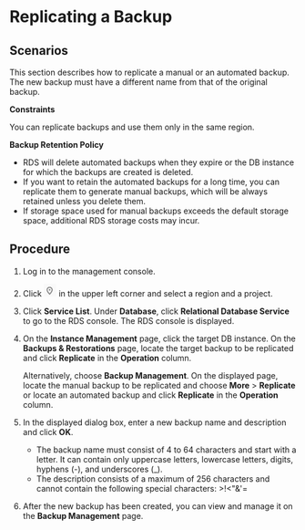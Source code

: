 # Replicating a Backup<a name="en-us_topic_sqlserver_0037000197"></a>

## **Scenarios**<a name="en-us_topic_0037000197_section4332314314536"></a>

This section describes how to  replicate a manual or an automated backup. The new backup must have a different name from that of the original backup.

**Constraints**

You can replicate backups and use them only in the same region.

**Backup Retention Policy**

-   RDS will delete automated backups when they expire or the DB instance for which the backups are created is deleted.
-   If you want to retain the automated backups for a long time, you can replicate them to generate manual backups, which will be always retained unless you delete them.
-   If storage space used for manual backups exceeds the default storage space, additional RDS storage costs may incur.

## Procedure<a name="en-us_topic_0037000197_section56693485162629"></a>

1.  Log in to the management console.
2.  Click  ![](figures/region.png)  in the upper left corner and select a region and a project.
3.  Click  **Service List**. Under  **Database**, click  **Relational Database Service**  to go to the RDS console. The RDS console is displayed.
4.  On the  **Instance Management**  page, click the target DB instance. On the  **Backups & Restorations**  page, locate the target backup to be replicated and click  **Replicate**  in the  **Operation**  column.

    Alternatively, choose  **Backup Management**. On the displayed page, locate the manual backup to be replicated and choose  **More**  \>  **Replicate**  or locate an automated backup and click  **Replicate**  in the  **Operation**  column.

5.  In the displayed dialog box, enter a new backup name and description and click  **OK**.
    -   The backup name must consist of 4 to 64 characters and start with a letter. It can contain only uppercase letters, lowercase letters, digits, hyphens \(-\), and underscores \(\_\).
    -   The description consists of a maximum of 256 characters and cannot contain the following special characters: \>!<"&'=

6.  After the new backup has been created, you can view and manage it on the  **Backup Management**  page.

